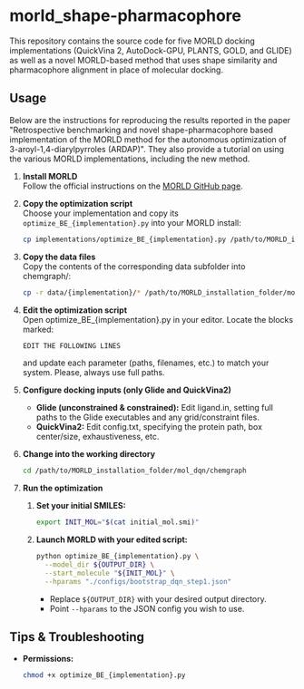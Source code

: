 # morld_shape-pharmacophore
This repository contains the source code for five MORLD docking implementations (QuickVina 2, AutoDock-GPU, PLANTS, GOLD, and GLIDE) as well as a novel MORLD-based method that uses shape similarity and pharmacophore alignment in place of molecular docking.
## Usage
Below are the instructions for reproducing the results reported in the paper "Retrospective benchmarking and novel shape-pharmacophore based implementation of the MORLD method for the autonomous optimization of 3-aroyl-1,4-diarylpyrroles (ARDAP)".
They also provide a tutorial on using the various MORLD implementations, including the new method.
1. **Install MORLD**  
   Follow the official instructions on the [MORLD GitHub page](https://github.com/wsjeon92/morld).

2. **Copy the optimization script**  
   Choose your implementation and copy its `optimize_BE_{implementation}.py` into your MORLD install:
   ```bash
   cp implementations/optimize_BE_{implementation}.py /path/to/MORLD_installation_folder/mol_dqn/chemgraph/

3. **Copy the data files**  
   Copy the contents of the corresponding data subfolder into chemgraph/:
   ```bash
   cp -r data/{implementation}/* /path/to/MORLD_installation_folder/mol_dqn/chemgraph/

4. **Edit the optimization script**  
   Open optimize_BE_{implementation}.py in your editor. Locate the blocks marked:
   ```python
   EDIT THE FOLLOWING LINES
   ```
   and update each parameter (paths, filenames, etc.) to match your system. Please, always use full paths.

5. **Configure docking inputs (only Glide and QuickVina2)**  
   - **Glide (unconstrained & constrained):**
     Edit ligand.in, setting full paths to the Glide executables and any grid/constraint files.
   - **QuickVina2:**
     Edit config.txt, specifying the protein path, box center/size, exhaustiveness, etc.

6. **Change into the working directory**
   ```bash
   cd /path/to/MORLD_installation_folder/mol_dqn/chemgraph

7. **Run the optimization**  
   1. **Set your initial SMILES:**  
      ```bash
      export INIT_MOL="$(cat initial_mol.smi)"
      ```
   2. **Launch MORLD with your edited script:**  
      ```bash
      python optimize_BE_{implementation}.py \
        --model_dir ${OUTPUT_DIR} \
        --start_molecule "${INIT_MOL}" \
        --hparams "./configs/bootstrap_dqn_step1.json"
      ```
      - Replace `${OUTPUT_DIR}` with your desired output directory.  
      - Point `--hparams` to the JSON config you wish to use.

## Tips & Troubleshooting
- **Permissions:**  
  ```bash
  chmod +x optimize_BE_{implementation}.py
